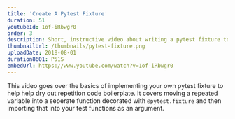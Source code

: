 ```yaml
---
title: 'Create A Pytest Fixture'
duration: 51
youtubeId: 1of-iRbwgr0
order: 3
description: Short, instructive video about writing a pytest fixture to help dry out repetition code boilerplate.
thumbnailUrl: /thumbnails/pytest-fixture.png
uploadDate: 2018-08-01
duration8601: P51S
embedUrl: https://www.youtube.com/watch?v=1of-iRbwgr0
---
```


This video goes over the basics of implementing your own pytest fixture to help help dry out repetition code boilerplate.
It covers moving a repeated variable into a seperate function decorated with `@pytest.fixture` and then importing that into your test functions as an argument.
